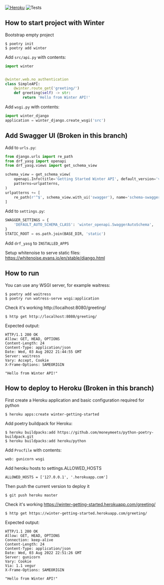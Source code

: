 [![Heroku](https://pyheroku-badge.herokuapp.com/?app=winter-getting-started)](https://winter-getting-started.herokuapp.com/)
![Tests](https://github.com/WinterFramework/winter-getting-started/actions/workflows/test.yml/badge.svg?event=push)

How to start project with Winter
--------------------------------
Bootstrap empty project
```shell
$ poetry init
$ poetry add winter
```

Add `src/api.py` with contents:
```python
import winter


@winter.web.no_authentication
class SimpleAPI:
    @winter.route_get('greeting/')
    def greeting(self) -> str:
        return 'Hello from Winter API!'
```

Add `wsgi.py` with contents:
```python
import winter_django
application = winter_django.create_wsgi('src')
```

Add Swagger UI (Broken in this branch)
--------------

Add to `urls.py`:
```python
from django.urls import re_path
from drf_yasg import openapi
from drf_yasg.views import get_schema_view

schema_view = get_schema_view(
    openapi.Info(title='Getting Started Winter API', default_version='v1'),
    patterns=urlpatterns,
)
urlpatterns += [
    re_path(r'^$', schema_view.with_ui('swagger'), name='schema-swagger-ui'),
]
```

Add to `settings.py`:
```python
SWAGGER_SETTINGS = {
    'DEFAULT_AUTO_SCHEMA_CLASS': 'winter_openapi.SwaggerAutoSchema',
}
STATIC_ROOT = os.path.join(BASE_DIR, 'static')
```

Add `drf_yasg` to `INSTALLED_APPS`

Setup whitenoise to serve static files: https://whitenoise.evans.io/en/stable/django.html

How to run
----------

You can use any WSGI server, for example waitress:
```shell
$ poetry add waitress
$ poetry run watress-serve wsgi:application
```

Check it's working http://localhost:8080/greeting/

```shell
$ http get http://localhost:8080/greeting/
```

Expected output:
```
HTTP/1.1 200 OK
Allow: GET, HEAD, OPTIONS
Content-Length: 24
Content-Type: application/json
Date: Wed, 03 Aug 2022 21:44:55 GMT
Server: waitress
Vary: Accept, Cookie
X-Frame-Options: SAMEORIGIN

"Hello from Winter API!"
```

How to deploy to Heroku (Broken in this branch)
-----------------------
First create a Heroku application and basic configuration required for python

```shell
$ heroku apps:create winter-getting-started
```

Add poetry buildpack for Heroku:
```shell
$ heroku buildpacks:add https://github.com/moneymeets/python-poetry-buildpack.git
$ heroku buildpacks:add heroku/python
```

Add `Procfile` with contents:
```
web: gunicorn wsgi
```

Add heroku hosts to settings.ALLOWED_HOSTS
```
ALLOWED_HOSTS = ['127.0.0.1', '.herokuapp.com']
```

Then push the current version to deploy it

```shell
$ git push heroku master
```

Check it's working https://winter-getting-started.herokuapp.com/greeting/
```shell
$ http get https://winter-getting-started.herokuapp.com/greeting/
```

Expected output:
```
HTTP/1.1 200 OK 
Allow: GET, HEAD, OPTIONS
Connection: keep-alive
Content-Length: 24
Content-Type: application/json
Date: Wed, 03 Aug 2022 22:51:26 GMT
Server: gunicorn
Vary: Cookie
Via: 1.1 vegur
X-Frame-Options: SAMEORIGIN

"Hello from Winter API!"
```
